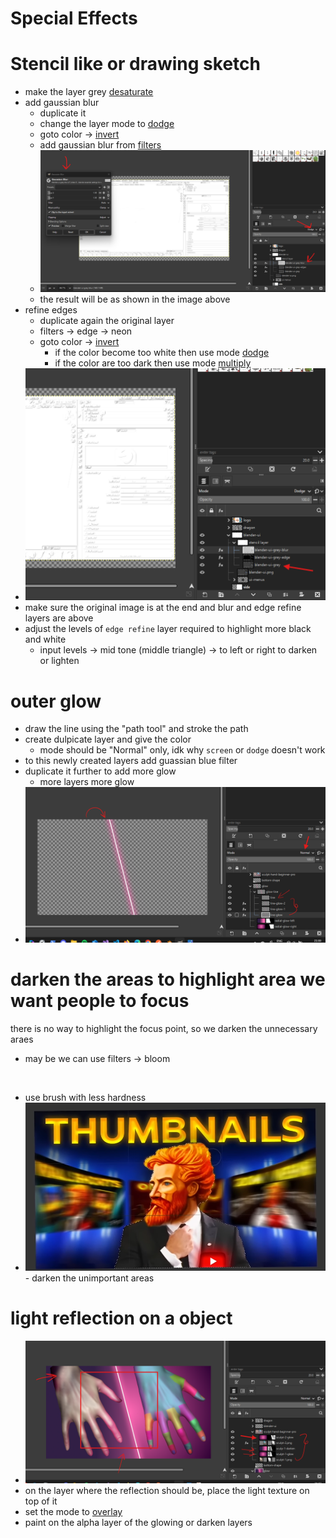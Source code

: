 # Special Effects

# Stencil like or drawing sketch

- make the layer grey [desaturate](../basics/gimp.md#colors-desaturate)
- add gaussian blur
  - duplicate it
  - change the layer mode to [dodge](../basics/gimp.md#layers-modes)
  - goto color -> [invert](../basics/gimp.md#colors-invert)
  - add gaussian blur from [filters](../basics/gimp.md#gaussian-blur)
  - <img src="./images/desat-dodge-invert-blur.png" />
  - the result will be as shown in the image above
- refine edges
  - duplicate again the original layer
  - filters -> edge -> neon
  - goto color -> [invert](../basics/gimp.md#colors-invert)
    - if the color become too white then use mode [dodge](../basics/gimp.md#layers-modes)
    - if the color are too dark then use mode [multiply](../basics/gimp.md#layers-modes)
- <img src="./images/keep-original-grey-img-at-the-end.png" />
- make sure the original image is at the end and blur and edge refine layers are above
- adjust the levels of `edge refine` layer required to highlight more black and white
  - input levels -> mid tone (middle triangle) -> to left or right to darken or lighten

# outer glow

- draw the line using the "path tool" and stroke the path
- create dulpicate layer and give the color
  - mode should be "Normal" only, idk why `screen` or `dodge` doesn't work
- to this newly created layers add guassian blue filter
- duplicate it further to add more glow
  - more layers more glow
- <img src="./images/outer-glow.png" />

# darken the areas to highlight area we want people to focus

there is no way to highlight the focus point, so we darken the unnecessary araes

- may be we can use filters -> bloom

<br/>

- use brush with less hardness
- <img src="./images/darken-the-unnecessary.png" />
  - darken the unimportant areas

# light reflection on a object

- <img src="./images/light-reflection.png" />
- on the layer where the reflection should be, place the light texture on top of it
- set the mode to [overlay](../basics/gimp.md#layers-modes)
- paint on the alpha layer of the glowing or darken layers
